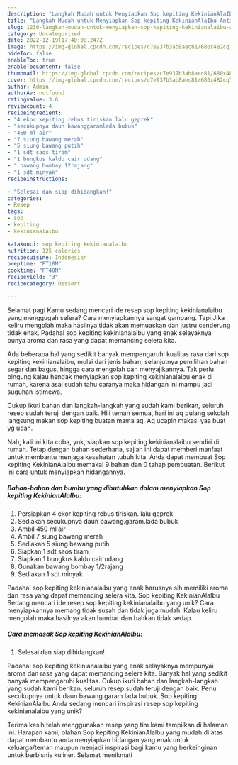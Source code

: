 ```yaml
---
description: "Langkah Mudah untuk Menyiapkan Sop kepiting KekinianAlaIbu Anti Gagal"
title: "Langkah Mudah untuk Menyiapkan Sop kepiting KekinianAlaIbu Anti Gagal"
slug: 1230-langkah-mudah-untuk-menyiapkan-sop-kepiting-kekinianalaibu-anti-gagal
category: Uncategorized
date: 2022-12-19T17:40:08.247Z
image: https://img-global.cpcdn.com/recipes/c7e937b3ab8aec81/680x482cq70/sop-kepiting-kekinianalaibu-foto-resep-utama.jpg
hideToc: false
enableToc: true
enableTocContent: false
thumbnail: https://img-global.cpcdn.com/recipes/c7e937b3ab8aec81/680x482cq70/sop-kepiting-kekinianalaibu-foto-resep-utama.jpg
cover: https://img-global.cpcdn.com/recipes/c7e937b3ab8aec81/680x482cq70/sop-kepiting-kekinianalaibu-foto-resep-utama.jpg
author: Admin
authorAv: notfound
ratingvalue: 3.6
reviewcount: 4
recipeingredient:
- "4 ekor kepiting rebus tiriskan lalu geprek"
- "secukupnya daun bawanggaramlada bubuk"
- "450 ml air"
- "7 siung bawang merah"
- "5 siung bawang putih"
- "1 sdt saos tiram"
- "1 bungkus kaldu cair udang"
- " bawang bombay 12rajang"
- "1 sdt minyak"
recipeinstructions:

- "Selesai dan siap dihidangkan!"
categories:
- Resep
tags:
- sop
- kepiting
- kekinianalaibu

katakunci: sop kepiting kekinianalaibu 
nutrition: 125 calories
recipecuisine: Indonesian
preptime: "PT18M"
cooktime: "PT40M"
recipeyield: "3"
recipecategory: Dessert

---
```



Selamat pagi Kamu sedang mencari ide resep sop kepiting kekinianalaibu yang menggugah selera? Cara menyiapkannya sangat gampang. Tapi Jika keliru mengolah maka hasilnya tidak akan memuaskan dan justru cenderung tidak enak. Padahal sop kepiting kekinianalaibu yang enak selayaknya punya aroma dan rasa yang dapat memancing selera kita.


Ada beberapa hal yang sedikit banyak mempengaruhi kualitas rasa dari sop kepiting kekinianalaibu, mulai dari jenis bahan, selanjutnya pemilihan bahan segar dan bagus, hingga cara mengolah dan menyajikannya. Tak perlu bingung kalau hendak menyiapkan sop kepiting kekinianalaibu enak di rumah, karena asal sudah tahu caranya maka hidangan ini mampu jadi suguhan istimewa.

Cukup ikuti bahan dan langkah-langkah yang sudah kami berikan, seluruh resep sudah teruji dengan baik. Hiii teman semua, hari ini aq pulang sekolah langsung makan sop kepiting buatan mama aq. Aq ucapin makasi yaa buat yg udah.


Nah, kali ini kita coba, yuk, siapkan sop kepiting kekinianalaibu sendiri di rumah. Tetap dengan bahan sederhana, sajian ini dapat memberi manfaat untuk membantu menjaga kesehatan tubuh kita. Anda dapat membuat Sop kepiting KekinianAlaIbu memakai 9 bahan dan 0 tahap pembuatan. Berikut ini cara untuk menyiapkan hidangannya.

<!--inarticleads1-->

##### Bahan-bahan dan bumbu yang dibutuhkan dalam menyiapkan Sop kepiting KekinianAlaIbu:

1. Persiapkan 4 ekor kepiting rebus tiriskan. lalu geprek
1. Sediakan secukupnya daun bawang.garam.lada bubuk
1. Ambil 450 ml air
1. Ambil 7 siung bawang merah
1. Sediakan 5 siung bawang putih
1. Siapkan 1 sdt saos tiram
1. Siapkan 1 bungkus kaldu cair udang
1. Gunakan  bawang bombay 1/2rajang
1. Sediakan 1 sdt minyak


Padahal sop kepiting kekinianalaibu yang enak harusnya sih memiliki aroma dan rasa yang dapat memancing selera kita. Sop kepiting KekinianAlaIbu Sedang mencari ide resep sop kepiting kekinianalaibu yang unik? Cara menyiapkannya memang tidak susah dan tidak juga mudah. Kalau keliru mengolah maka hasilnya akan hambar dan bahkan tidak sedap. 

<!--inarticleads2-->

##### Cara memasak Sop kepiting KekinianAlaIbu:


1. Selesai dan siap dihidangkan!

Padahal sop kepiting kekinianalaibu yang enak selayaknya mempunyai aroma dan rasa yang dapat memancing selera kita. Banyak hal yang sedikit banyak mempengaruhi kualitas. Cukup ikuti bahan dan langkah-langkah yang sudah kami berikan, seluruh resep sudah teruji dengan baik. Perlu secukupnya untuk daun bawang.garam.lada bubuk. Sop kepiting KekinianAlaIbu Anda sedang mencari inspirasi resep sop kepiting kekinianalaibu yang unik? 

Terima kasih telah menggunakan resep yang tim kami tampilkan di halaman ini. Harapan kami, olahan Sop kepiting KekinianAlaIbu yang mudah di atas dapat membantu anda menyiapkan hidangan yang enak untuk keluarga/teman maupun menjadi inspirasi bagi kamu yang berkeinginan untuk berbisnis kuliner. Selamat menikmati
